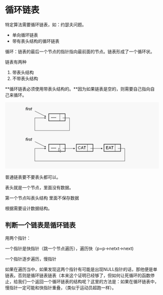 # 循环链表

特定算法需要循环链表，如：约瑟夫问题。

- 单向循环链表
- 带有表头结构的循环链表

循环：链表的最后一个节点的指针指向最前面的节点。链表形成了一个循环状。

链表有两种

1. 带表头结构
2. 不带表头结构

**循环链表必须使用带表头结构的。**因为如果链表是空的，则需要自己指向自己来循环。

![image-20201119170605604](assets/image-20201119170605604.png)

普通链表要不要表头都可以。

表头就是一个节点，里面没有数据。

第一个节点叫表头结构 里面不保存数据 

根据需要设计数据结构。

## 判断一个链表是循环链表

用两个指针：

一个指针是快指针（跳一个节点遍历），遍历快（p=p->netxt->next)

一个指针逐步遍历，慢指针

如果在遍历当中，如果发现这两个指针有可能是出现NULL指针的话，那他便是单链表。否则是循环链表链表（本来这个证明已经够了，但如何让死循环的函数停止，给我们一个返回一个循环链表的结构呢？这里的方法是：如果在循环链表中，慢指针一定可能和快指针重叠，（类似于运动员超跑一样）。